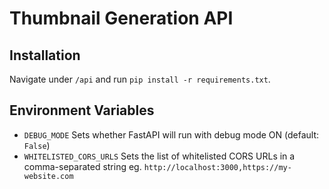 # Thumbnail Generation API

## Installation

Navigate under `/api` and run `pip install -r requirements.txt`.

## Environment Variables

- `DEBUG_MODE` Sets whether FastAPI will run with debug mode ON (default: `False`) 
- `WHITELISTED_CORS_URLS` Sets the list of whitelisted CORS URLs in a comma-separated string eg. `http://localhost:3000,https://my-website.com`